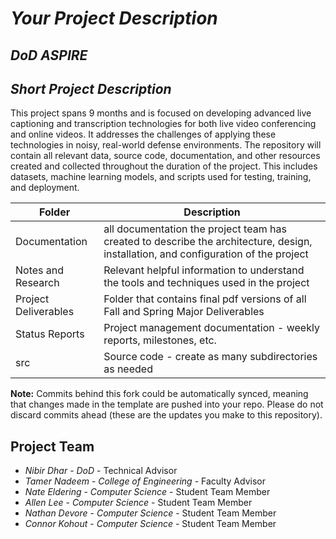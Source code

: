 # *Your Project Description*
## *DoD ASPIRE*
## *Short Project Description*
This project spans 9 months and is focused on developing advanced live captioning and transcription technologies for both live video conferencing and online videos. It addresses the challenges of applying these technologies in noisy, real-world defense environments. The repository will contain all relevant data, source code, documentation, and other resources created and collected throughout the duration of the project. This includes datasets, machine learning models, and scripts used for testing, training, and deployment.

| Folder | Description |
|---|---|
| Documentation |  all documentation the project team has created to describe the architecture, design, installation, and configuration of the project |
| Notes and Research | Relevant helpful information to understand the tools and techniques used in the project |
| Project Deliverables | Folder that contains final pdf versions of all Fall and Spring Major Deliverables |
| Status Reports | Project management documentation - weekly reports, milestones, etc. |
| src | Source code - create as many subdirectories as needed |

**Note:** Commits behind this fork could be automatically synced, meaning that changes made in the template are pushed into your repo. Please do not discard commits ahead (these are the updates you make to this repository).

## Project Team
- *Nibir Dhar*    - *DoD* - Technical Advisor
- *Tamer Nadeem*  - *College of Engineering* - Faculty Advisor
- *Nate Eldering* - *Computer Science* - Student Team Member
- *Allen Lee*     - *Computer Science* - Student Team Member
- *Nathan Devore* - *Computer Science* - Student Team Member
- *Connor Kohout* - *Computer Science* - Student Team Member

